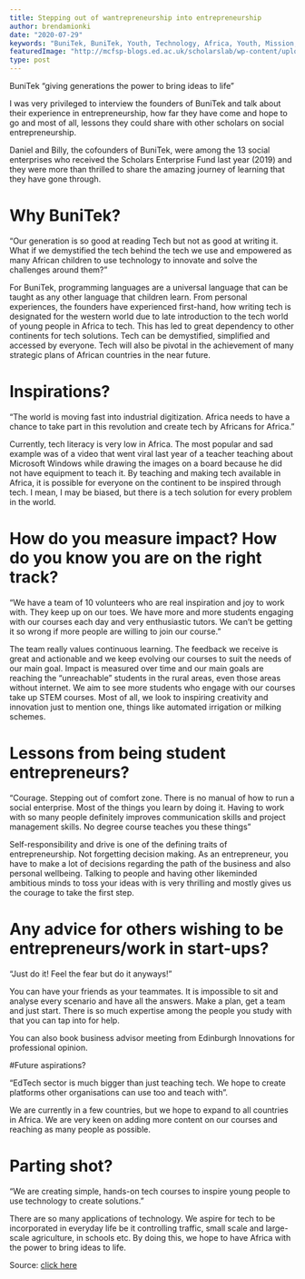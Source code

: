 ```yaml
---
title: Stepping out of wantrepreneurship into entrepreneurship
author: brendamionki
date: "2020-07-29"
keywords: "BuniTek, BuniTek, Youth, Technology, Africa, Youth, Mission, Vision, Online, Rwanda, Kenya"
featuredImage: "http://mcfsp-blogs.ed.ac.uk/scholarslab/wp-content/uploads/sites/17/2020/07/blog.png"
type: post
---
```



BuniTek “giving generations the power to bring ideas to life”

I was very privileged to interview the founders of BuniTek and talk about their experience in entrepreneurship, how far they have come and hope to go and most of all, lessons they could share with other scholars on social entrepreneurship.

Daniel and Billy, the cofounders of BuniTek, were among the 13 social enterprises who received the Scholars Enterprise Fund last year (2019) and they were more than thrilled to share the amazing journey of learning that they have gone through.

# Why BuniTek?

“Our generation is so good at reading Tech but not as good at writing it. What if we demystified the tech behind the tech we use and empowered as many African children to use technology to innovate and solve the challenges around them?”

For BuniTek, programming languages are a universal language that can be taught as any other language that children learn. From personal experiences, the founders have experienced first-hand, how writing tech is designated for the western world due to late introduction to the tech world of young people in Africa to tech. This has led to great dependency to other continents for tech solutions. Tech can be demystified, simplified and accessed by everyone. Tech will also be pivotal in the achievement of many strategic plans of African countries in the near future.

# Inspirations?

“The world is moving fast into industrial digitization. Africa needs to have a chance to take part in this revolution and create tech by Africans for Africa.”

Currently, tech literacy is very low in Africa. The most popular and sad example was of a video that went viral last year of a teacher teaching about Microsoft Windows while drawing the images on a board because he did not have equipment to teach it. By teaching and making tech available in Africa, it is possible for everyone on the continent to be inspired through tech. I mean, I may be biased, but there is a tech solution for every problem in the world.

# How do you measure impact? How do you know you are on the right track?

“We have a team of 10 volunteers who are real inspiration and joy to work with. They keep up on our toes. We have more and more students engaging with our courses each day and very enthusiastic tutors. We can’t be getting it so wrong if more people are willing to join our course.”

The team really values continuous learning. The feedback we receive is great and actionable and we keep evolving our courses to suit the needs of our main goal. Impact is measured over time and our main goals are reaching the “unreachable” students in the rural areas, even those areas without internet. We aim to see more students who engage with our courses take up STEM courses. Most of all, we look to inspiring creativity and innovation just to mention one, things like automated irrigation or milking schemes.

# Lessons from being student entrepreneurs?

“Courage. Stepping out of comfort zone. There is no manual of how to run a social enterprise. Most of the things you learn by doing it. Having to work with so many people definitely improves communication skills and project management skills. No degree course teaches you these things”

Self-responsibility and drive is one of the defining traits of entrepreneurship. Not forgetting decision making. As an entrepreneur, you have to make a lot of decisions regarding the path of the business and also personal wellbeing. Talking to people and having other likeminded ambitious minds to toss your ideas with is very thrilling and mostly gives us the courage to take the first step.

# Any advice for others wishing to be entrepreneurs/work in start-ups?

“Just do it! Feel the fear but do it anyways!”

You can have your friends as your teammates. It is impossible to sit and analyse every scenario and have all the answers. Make a plan, get a team and just start. There is so much expertise among the people you study with that you can tap into for help.

You can also book business advisor meeting from Edinburgh Innovations for professional opinion.

#Future aspirations?

“EdTech sector is much bigger than just teaching tech. We hope to create platforms other organisations can use too and teach with”.

We are currently in a few countries, but we hope to expand to all countries in Africa. We are very keen on adding more content on our courses and reaching as many people as possible.

# Parting shot?

“We are creating simple, hands-on tech courses to inspire young people to use technology to create solutions.”

There are so many applications of technology. We aspire for tech to be incorporated in everyday life be it controlling traffic, small scale and large-scale agriculture, in schools etc. By doing this, we hope to have Africa with the power to bring ideas to life.


Source: [click here](http://mcfsp-blogs.ed.ac.uk/scholarslab/2020/07/29/stepping-out-of-wantrepreneurship-into-entrepreneurship/?preview=true&_thumbnail_id=384&fbclid=IwAR0-74jEiOLgFqjNUj3U29A08zD7mdP1FzA0NIR_BLSqEbDZP-qB_OvkYfI)